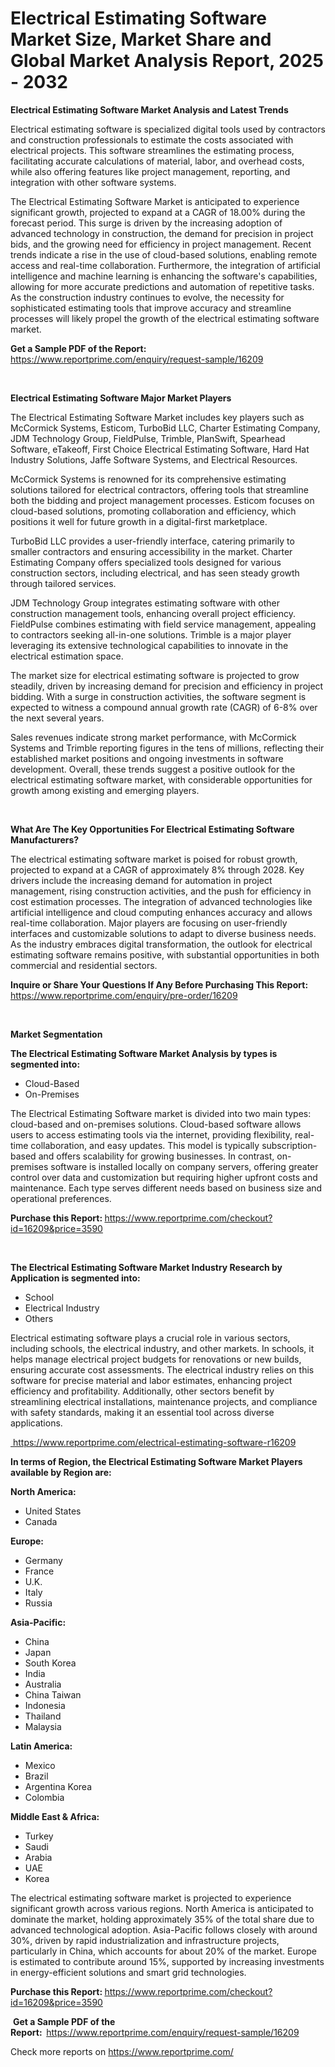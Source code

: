 <p><h1>Electrical Estimating Software Market Size, Market Share and Global Market Analysis Report, 2025 - 2032</h1></p><p><strong>Electrical Estimating Software Market Analysis and Latest Trends</strong></p>
<p><p>Electrical estimating software is specialized digital tools used by contractors and construction professionals to estimate the costs associated with electrical projects. This software streamlines the estimating process, facilitating accurate calculations of material, labor, and overhead costs, while also offering features like project management, reporting, and integration with other software systems. </p><p>The Electrical Estimating Software Market is anticipated to experience significant growth, projected to expand at a CAGR of 18.00% during the forecast period. This surge is driven by the increasing adoption of advanced technology in construction, the demand for precision in project bids, and the growing need for efficiency in project management. Recent trends indicate a rise in the use of cloud-based solutions, enabling remote access and real-time collaboration. Furthermore, the integration of artificial intelligence and machine learning is enhancing the software's capabilities, allowing for more accurate predictions and automation of repetitive tasks. As the construction industry continues to evolve, the necessity for sophisticated estimating tools that improve accuracy and streamline processes will likely propel the growth of the electrical estimating software market.</p></p>
<p><strong>Get a Sample PDF of the Report:&nbsp;</strong> <a href="https://www.reportprime.com/enquiry/request-sample/16209?utm_campaign=3036&utm_medium=2&utm_source=Github&utm_content=ia&utm_term=20032025&utm_id=electrical-estimating-software">https://www.reportprime.com/enquiry/request-sample/16209</a></p>
<p>&nbsp;</p>
<p><strong>Electrical Estimating Software Major Market Players</strong></p>
<p><p>The Electrical Estimating Software Market includes key players such as McCormick Systems, Esticom, TurboBid LLC, Charter Estimating Company, JDM Technology Group, FieldPulse, Trimble, PlanSwift, Spearhead Software, eTakeoff, First Choice Electrical Estimating Software, Hard Hat Industry Solutions, Jaffe Software Systems, and Electrical Resources. </p><p>McCormick Systems is renowned for its comprehensive estimating solutions tailored for electrical contractors, offering tools that streamline both the bidding and project management processes. Esticom focuses on cloud-based solutions, promoting collaboration and efficiency, which positions it well for future growth in a digital-first marketplace.</p><p>TurboBid LLC provides a user-friendly interface, catering primarily to smaller contractors and ensuring accessibility in the market. Charter Estimating Company offers specialized tools designed for various construction sectors, including electrical, and has seen steady growth through tailored services.</p><p>JDM Technology Group integrates estimating software with other construction management tools, enhancing overall project efficiency. FieldPulse combines estimating with field service management, appealing to contractors seeking all-in-one solutions. Trimble is a major player leveraging its extensive technological capabilities to innovate in the electrical estimation space.</p><p>The market size for electrical estimating software is projected to grow steadily, driven by increasing demand for precision and efficiency in project bidding. With a surge in construction activities, the software segment is expected to witness a compound annual growth rate (CAGR) of 6-8% over the next several years.</p><p>Sales revenues indicate strong market performance, with McCormick Systems and Trimble reporting figures in the tens of millions, reflecting their established market positions and ongoing investments in software development. Overall, these trends suggest a positive outlook for the electrical estimating software market, with considerable opportunities for growth among existing and emerging players.</p></p>
<p>&nbsp;</p>
<p><strong>What Are The Key Opportunities For Electrical Estimating Software Manufacturers?</strong></p>
<p><p>The electrical estimating software market is poised for robust growth, projected to expand at a CAGR of approximately 8% through 2028. Key drivers include the increasing demand for automation in project management, rising construction activities, and the push for efficiency in cost estimation processes. The integration of advanced technologies like artificial intelligence and cloud computing enhances accuracy and allows real-time collaboration. Major players are focusing on user-friendly interfaces and customizable solutions to adapt to diverse business needs. As the industry embraces digital transformation, the outlook for electrical estimating software remains positive, with substantial opportunities in both commercial and residential sectors.</p></p>
<p><strong>Inquire or Share Your Questions If Any Before Purchasing This Report:</strong> <a href="https://www.reportprime.com/enquiry/pre-order/16209?utm_campaign=3036&utm_medium=2&utm_source=Github&utm_content=ia&utm_term=20032025&utm_id=electrical-estimating-software">https://www.reportprime.com/enquiry/pre-order/16209</a></p>
<p>&nbsp;</p>
<p><strong>Market Segmentation</strong></p>
<p><strong>The Electrical Estimating Software Market Analysis by types is segmented into:</strong></p>
<p><ul><li>Cloud-Based</li><li>On-Premises</li></ul></p>
<p><p>The Electrical Estimating Software market is divided into two main types: cloud-based and on-premises solutions. Cloud-based software allows users to access estimating tools via the internet, providing flexibility, real-time collaboration, and easy updates. This model is typically subscription-based and offers scalability for growing businesses. In contrast, on-premises software is installed locally on company servers, offering greater control over data and customization but requiring higher upfront costs and maintenance. Each type serves different needs based on business size and operational preferences.</p></p>
<p><strong>Purchase this Report:&nbsp;</strong><a href="https://www.reportprime.com/checkout?id=16209&price=3590&utm_campaign=3036&utm_medium=2&utm_source=Github&utm_content=ia&utm_term=20032025&utm_id=electrical-estimating-software">https://www.reportprime.com/checkout?id=16209&price=3590</a></p>
<p>&nbsp;</p>
<p><strong>The Electrical Estimating Software Market Industry Research by Application is segmented into:</strong></p>
<p><ul><li>School</li><li>Electrical Industry</li><li>Others</li></ul></p>
<p><p>Electrical estimating software plays a crucial role in various sectors, including schools, the electrical industry, and other markets. In schools, it helps manage electrical project budgets for renovations or new builds, ensuring accurate cost assessments. The electrical industry relies on this software for precise material and labor estimates, enhancing project efficiency and profitability. Additionally, other sectors benefit by streamlining electrical installations, maintenance projects, and compliance with safety standards, making it an essential tool across diverse applications.</p></p>
<p><a href="https://www.reportprime.com/electrical-estimating-software-r16209?utm_campaign=3036&utm_medium=2&utm_source=Github&utm_content=ia&utm_term=20032025&utm_id=electrical-estimating-software">&nbsp;https://www.reportprime.com/electrical-estimating-software-r16209</a></p>
<p><strong>In terms of Region, the Electrical Estimating Software Market Players available by Region are:</strong></p>
<p>
    <p> <strong> North America: </strong>
        <ul>
            <li>United States</li>
            <li>Canada</li>
        </ul>
        </p> 
    <p> <strong> Europe: </strong>
        <ul>
            <li>Germany</li>
            <li>France</li>
            <li>U.K.</li>
            <li>Italy</li>
            <li>Russia</li>
        </ul>
        </p> 
    <p> <strong> Asia-Pacific: </strong>
        <ul>
            <li>China</li>
            <li>Japan</li>
            <li>South Korea</li>
            <li>India</li>
            <li>Australia</li>
            <li>China Taiwan</li>
            <li>Indonesia</li>
            <li>Thailand</li>
            <li>Malaysia</li>
        </ul>
        </p> 
    <p> <strong> Latin America: </strong>
        <ul>
            <li>Mexico</li>
            <li>Brazil</li>
            <li>Argentina Korea</li>
            <li>Colombia</li>
        </ul>
        </p> 
    <p> <strong> Middle East & Africa: </strong>
        <ul>
            <li>Turkey</li>
            <li>Saudi</li>
            <li>Arabia</li>
            <li>UAE</li>
            <li>Korea</li>
        </ul>
    </p>
    </p>
<p><p>The electrical estimating software market is projected to experience significant growth across various regions. North America is anticipated to dominate the market, holding approximately 35% of the total share due to advanced technological adoption. Asia-Pacific follows closely with around 30%, driven by rapid industrialization and infrastructure projects, particularly in China, which accounts for about 20% of the market. Europe is estimated to contribute around 15%, supported by increasing investments in energy-efficient solutions and smart grid technologies.</p></p>
<p><strong>Purchase this Report: </strong><a href="https://www.reportprime.com/checkout?id=16209&price=3590&utm_campaign=3036&utm_medium=2&utm_source=Github&utm_content=ia&utm_term=20032025&utm_id=electrical-estimating-software">https://www.reportprime.com/checkout?id=16209&price=3590</a></p>
<p>&nbsp;<strong>Get a Sample PDF of the Report:&nbsp;&nbsp;</strong><a href="https://www.reportprime.com/enquiry/request-sample/16209?utm_campaign=3036&utm_medium=2&utm_source=Github&utm_content=ia&utm_term=20032025&utm_id=electrical-estimating-software">https://www.reportprime.com/enquiry/request-sample/16209</a></p>
<p><strong></strong></p>
<p>Check more reports on <a href="https://www.reportprime.com/?utm_campaign=3036&utm_medium=2&utm_source=Github&utm_content=ia&utm_term=20032025&utm_id=electrical-estimating-software">https://www.reportprime.com/</a></p>